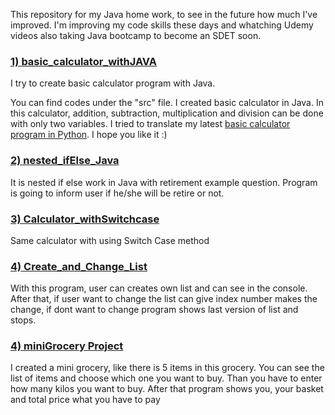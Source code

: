 This repository for my Java home work, to see in the future how much I've improved.
I'm improving my code skills these days and whatching Udemy videos also taking Java bootcamp to become an SDET soon. 
</br>

### <a href= "https://github.com/quatronostro/Java_homework/blob/main/myHomepractise/src/H01_home_practise/Calculator.java"> 1) basic_calculator_withJAVA </a>
I try to create basic calculator program with Java.

You can find codes under the "src" file. I created basic calculator in Java. In this calculator, addition, subtraction, multiplication and division can be done with only two variables. I tried to translate my latest <a href="https://github.com/quatronostro/Python_homework/tree/main/basic_calculator">basic calculator program in Python</a>. I hope you like it :)
</br>

### <a href= "https://github.com/quatronostro/Java_homework/blob/main/myHomepractise/src/H01_home_practise/nested_ifElse.java"> 2) nested_ifElse_Java </a>
It is nested if else work in Java with retirement example question. Program is going to inform user if he/she will be retire or not.
</br>

### <a href= "https://github.com/quatronostro/Java_homework/blob/main/myHomepractise/src/H01_home_practise/Calculator_withSwitchcase.java"> 3) Calculator_withSwitchcase </a>
Same calculator with using Switch Case method
</br>

### <a href= "https://github.com/quatronostro/Java_homework/blob/main/myHomepractise/src/H01_home_practise/creatingAndChangingList.java"> 4) Create_and_Change_List </a>
With this program, user can creates own list and can see in the console. After that, if user want to change the list can give index number makes the change, if dont want to change program shows last version of list and stops. 
</br>


### <a href= "https://github.com/quatronostro/Java_homework/tree/main/myHomepractise/src/miniGrocery"> 4) miniGrocery Project </a>
I created a mini grocery, like there is 5 items in this grocery. You can see the list of items and choose which one you want to buy. Than you have to enter how many kilos you want to buy. After that program shows you, your basket and total price what you have to pay
</br>
